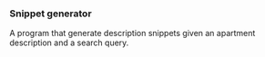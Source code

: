 ### Snippet generator

A program that generate description snippets given an apartment description and a search query.
